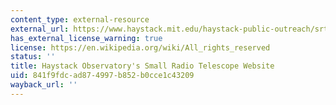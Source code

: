```yaml
---
content_type: external-resource
external_url: https://www.haystack.mit.edu/haystack-public-outreach/srt-the-small-radio-telescope-for-education/
has_external_license_warning: true
license: https://en.wikipedia.org/wiki/All_rights_reserved
status: ''
title: Haystack Observatory's Small Radio Telescope Website
uid: 841f9fdc-ad87-4997-b852-b0cce1c43209
wayback_url: ''
---
```

